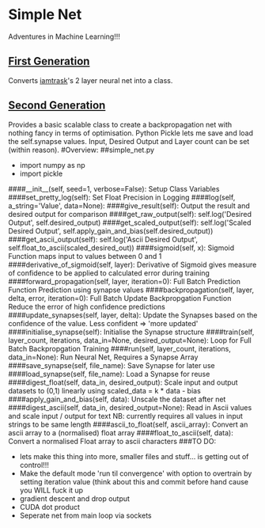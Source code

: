 # Simple Net
Adventures in Machine Learning!!!
## [First Generation](https://github.com/jamesrobertcarthew/machine-learning-experiments/tree/first-generation)
Converts [iamtrask](http://iamtrask.github.io/)'s 2 layer neural net into a class.
## [Second Generation](https://github.com/jamesrobertcarthew/machine-learning-experiments/tree/second-generation)
Provides a basic scalable class to create a backpropagation net with nothing fancy in terms of optimisation. Python Pickle lets me save and load the self.synapse values. Input, Desired Output and Layer count can be set (within reason).
#Overview:
##simple_net.py
* import numpy as np
* import pickle

####\_\_init\_\_(self, seed=1, verbose=False):
Setup Class Variables
####set\_pretty\_log(self):
Set Float Precision in Logging
####log(self, a\_string='Value', data=None):
####give\_result(self):
Output the result and desired output for comparison
####get\_raw\_output(self):
self.log('Desired Output', self.desired\_output)
####get\_scaled\_output(self):
self.log('Scaled Desired Output', self.apply\_gain\_and\_bias(self.desired\_output))
####get\_ascii\_output(self):
self.log('Ascii Desired Output', self.float\_to\_ascii(scaled\_desired\_out))
####sigmoid(self, x):
Sigmoid Function maps input to values between 0 and 1
####derivative\_of\_sigmoid(self, layer):
Derivative of Sigmoid gives measure of confidence to be applied to calculated error during training
####forward\_propagation(self, layer, iteration=0):
Full Batch Prediction Function
Prediction using synapse values
####backpropagation(self, layer, delta, error, iteration=0):
Full Batch Update Backpropgation Function
Reduce the error of high confidence predictions
####update\_synapses(self, layer, delta):
Update the Synapses based on the confidence of the value. Less confident => 'more updated'
####initialise\_synapse(self):
Initialise the Synapse structure
####train(self, layer\_count, iterations, data\_in=None, desired\_output=None):
Loop for Full Batch Backpropgation Training
####run(self, layer\_count, iterations, data\_in=None):
Run Neural Net, Requires a Synapse Array
####save\_synapse(self, file\_name):
Save Synapse for later use
####load\_synapse(self, file\_name):
Load a Synapse for reuse
####digest\_float(self, data\_in, desired\_output):
Scale input and output datasets to (0,1) linearly using scaled\_data = k * data - bias
####apply\_gain\_and\_bias(self, data):
Unscale the dataset after net
####digest\_ascii(self, data\_in, desired\_output=None):
Read in Ascii values and scale input / output for text
NB: currently requires all values in input strings to be same length
####ascii\_to\_float(self, ascii\_array):
Convert an ascii array to a (normalised) float array
####float\_to\_ascii(self, data):
Convert a normalised Float array to ascii characters
###TO DO:
* lets make this thing into more, smaller files and stuff... is getting out of control!!!
* Make the default mode 'run til convergence' with option to overtrain by setting iteration value (think about this and commit before hand cause you WILL fuck it up
* gradient descent and drop output
* CUDA dot product
* Seperate net from main loop via sockets

